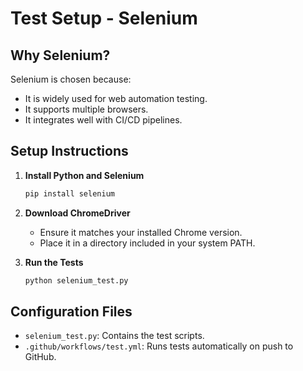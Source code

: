 # Test Setup - Selenium

## Why Selenium?
Selenium is chosen because:
- It is widely used for web automation testing.
- It supports multiple browsers.
- It integrates well with CI/CD pipelines.

## Setup Instructions

1. **Install Python and Selenium**
   ```bash
   pip install selenium
   ```

2. **Download ChromeDriver**
   - Ensure it matches your installed Chrome version.
   - Place it in a directory included in your system PATH.

3. **Run the Tests**
   ```bash
   python selenium_test.py
   ```

## Configuration Files
- `selenium_test.py`: Contains the test scripts.
- `.github/workflows/test.yml`: Runs tests automatically on push to GitHub.
